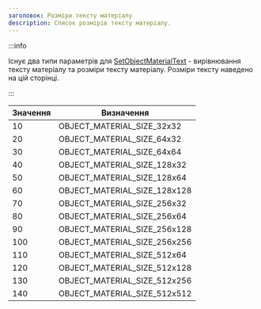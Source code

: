 ```yaml
---
заголовок: Розміри тексту матеріалу
description: Список розмірів тексту матеріалу.
---
```


:::info

Існує два типи параметрів для [SetObjectMaterialText](../functions/SetObjectMaterialText) - вирівнювання тексту матеріалу та розміри тексту матеріалу. Розміри тексту наведено на цій сторінці.

:::

| Значення | Визначення
| ----- | ------------------------------ |
| 10 | OBJECT_MATERIAL_SIZE_32x32
| 20 | OBJECT_MATERIAL_SIZE_64x32
| 30 | OBJECT_MATERIAL_SIZE_64x64
| 40 | OBJECT_MATERIAL_SIZE_128x32
| 50 | OBJECT_MATERIAL_SIZE_128x64
| 60 | OBJECT_MATERIAL_SIZE_128x128
| 70 | OBJECT_MATERIAL_SIZE_256x32
| 80 | OBJECT_MATERIAL_SIZE_256x64
| 90 | OBJECT_MATERIAL_SIZE_256x128
| 100 | OBJECT_MATERIAL_SIZE_256x256
| 110 | OBJECT_MATERIAL_SIZE_512x64
| 120 | OBJECT_MATERIAL_SIZE_512x128
| 130 | OBJECT_MATERIAL_SIZE_512x256
| 140 | OBJECT_MATERIAL_SIZE_512x512


